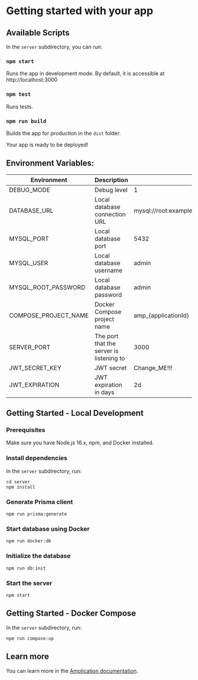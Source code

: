 # Getting started with your app

## Available Scripts

In the `server` subdirectory, you can run:

### `npm start`

Runs the app in development mode.
By default, it is accessible at http://localhost:3000

### `npm test`

Runs tests.

### `npm run build`

Builds the app for production in the `dist` folder.

Your app is ready to be deployed!

## Environment Variables:

| Environment          | Description                              | Value                                                       |
| -------------------- | ---------------------------------------- | ----------------------------------------------------------- |
| DEBUG_MODE           | Debug level                              | 1                                                           |
| DATABASE_URL       | Local database connection URL            | mysql://root:example@localhost:3306/amplication |
| MYSQL_PORT      | Local database port                      | 5432                                                        |
| MYSQL_USER      | Local database username                  | admin                                                       |
| MYSQL_ROOT_PASSWORD  | Local database password                  | admin                                                       |
| COMPOSE_PROJECT_NAME | Docker Compose project name              | amp\_{applicationId}                                        |
| SERVER_PORT          | The port that the server is listening to | 3000                                                        |
| JWT_SECRET_KEY       | JWT secret                               | Change_ME!!!                                                |
| JWT_EXPIRATION       | JWT expiration in days                   | 2d                                                          |

## Getting Started - Local Development

### Prerequisites

Make sure you have Node.js 16.x, npm, and Docker installed.

### Install dependencies

In the `server` subdirectory, run:

```console
cd server
npm install
```

### Generate Prisma client

```console
npm run prisma:generate
```

### Start database using Docker

```console
npm run docker:db
```

### Initialize the database

```console
npm run db:init
```

### Start the server

```console
npm start
```

## Getting Started - Docker Compose

In the `server` subdirectory, run:

```console
npm run compose:up
```

## Learn more

You can learn more in the [Amplication documentation](https://docs.amplication.com/guides/getting-started).
